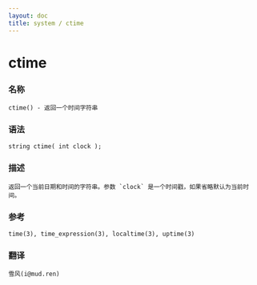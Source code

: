 ```yaml
---
layout: doc
title: system / ctime
---
```

# ctime

### 名称

    ctime() - 返回一个时间字符串

### 语法

    string ctime( int clock );

### 描述

    返回一个当前日期和时间的字符串。参数 `clock` 是一个时间戳，如果省略默认为当前时间。

### 参考

    time(3), time_expression(3), localtime(3), uptime(3)

### 翻译 ###

    雪风(i@mud.ren)

